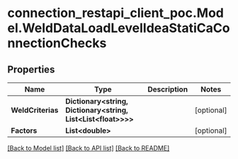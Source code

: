 # connection_restapi_client_poc.Model.WeldDataLoadLevelIdeaStatiCaConnectionChecks

## Properties

Name | Type | Description | Notes
------------ | ------------- | ------------- | -------------
**WeldCriterias** | **Dictionary&lt;string, Dictionary&lt;string, List&lt;List&lt;float&gt;&gt;&gt;&gt;** |  | [optional] 
**Factors** | **List&lt;double&gt;** |  | [optional] 

[[Back to Model list]](../README.md#documentation-for-models) [[Back to API list]](../README.md#documentation-for-api-endpoints) [[Back to README]](../README.md)

